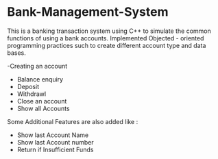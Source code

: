 # Bank-Management-System
This is a banking transaction system using C++ to simulate the common functions of using a bank accounts. Implemented
Objected - oriented programming practices such to create different account type and data bases. 

-Creating an account
- Balance enquiry
- Deposit
- Withdrawl
- Close an account
- Show all Accounts

Some Additional Features are also added like :
 - Show last Account Name
 - Show last Account number
 - Return if Insufficient Funds


